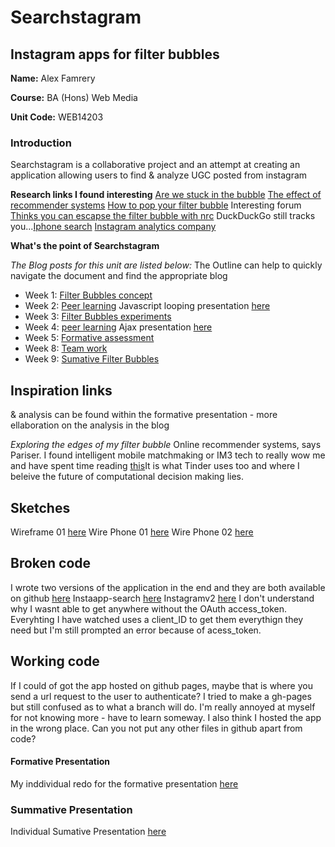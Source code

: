 # Searchstagram
## Instagram apps for filter bubbles



**Name:** Alex Famrery

**Course:** BA (Hons) Web Media

**Unit Code:** WEB14203


### Introduction

Searchstagram is a collaborative project and an attempt at creating an application allowing users to find & analyze UGC posted from instagram

**Research links I found interesting**
[Are we stuck in the bubble](http://www.niemanlab.org/2012/07/are-we-stuck-in-filter-bubbles-here-are-five-potential-paths-out/)
[The effect of recommender systems](http://www-users.cs.umn.edu/~tien/publications/filter_bubble.pdf)
[How to pop your filter bubble](http://apps.fcc.gov/ecfs/document/view?id=7021900103)
Interesting forum [Thinks you can escapse the filter bubble with nrc](https://news.ycombinator.com/item?id=2673898)
DuckDuckGo still tracks you...[Iphone search](https://duckduckgo.com/?q=buy+iphone+near+me+&t=h&ia=places)
[Instagram analytics company](http://iconosquare.com/instagram-analytics)

**What's the point of Searchstagram**





*The Blog posts for this unit are listed below:*
The Outline can help to quickly navigate the document and find the appropriate blog
 - Week 1: [Filter Bubbles concept](https://docs.google.com/document/d/19ASy-iBJPn_ca6DUIjHfWf38p7MCn8Cm0e4buI-Lir8/edit)
 - Week 2: [Peer learning](https://docs.google.com/document/d/19ASy-iBJPn_ca6DUIjHfWf38p7MCn8Cm0e4buI-Lir8/edit) 
Javascript looping presentation [here](https://drive.google.com/file/d/0B2blpB6lT14sSnVIVGxWTklXSUU/view?usp=sharing)
 - Week 3: [Filter Bubbles experiments](https://docs.google.com/document/d/19ASy-iBJPn_ca6DUIjHfWf38p7MCn8Cm0e4buI-Lir8/edit)
 - Week 4: [peer learning](https://docs.google.com/document/d/19ASy-iBJPn_ca6DUIjHfWf38p7MCn8Cm0e4buI-Lir8/edit) 
Ajax presentation [here](https://docs.google.com/presentation/d/177y06tCWK7Rs6hyKRdt-2hFhLVimbEsDdwPU2nDZHTY/edit?usp=sharing)
 - Week 5: [Formative assessment](https://docs.google.com/document/d/19ASy-iBJPn_ca6DUIjHfWf38p7MCn8Cm0e4buI-Lir8/edit)
 - Week 8: [Team work](http://www.fourthfloor.me/blogs/afarmery/2015/12/03/week-8-team-work/)
 - Week 9: [Sumative Filter Bubbles]()



## Inspiration links
& analysis can be found within the formative presentation - more ellaboration on the analysis in the blog

*Exploring the edges of my filter bubble*
Online recommender systems, says Pariser. I found intelligent mobile matchmaking or IM3 tech to really wow me and have spent time reading  [this](https://books.google.co.uk/books?id=SJpc_oFh_HMC&pg=PA268&lpg=PA268&dq=intelligent+mobile+matchmaking+im3&source=bl&ots=DnfKslt35b&sig=yKYC18KYAXEHczZ_befWq4FyjrE&hl=en&sa=X&ved=0ahUKEwjlsd-ymMDJAhUEHD4KHeTTAQYQ6AEILDAC)It is what Tinder uses too and where I beleive the future of computational decision making lies.

## Sketches
Wireframe 01 [here](https://drive.google.com/a/students.rave.ac.uk/file/d/0B1oDFGR8btFeeGcyRlNfVlFXQ1U/view?usp=sharing)
Wire Phone 01 [here](https://drive.google.com/a/students.rave.ac.uk/file/d/0B1oDFGR8btFeZEdqMjR5V002cW8/view?usp=sharing)
Wire Phone 02 [here](https://drive.google.com/a/students.rave.ac.uk/file/d/0B1oDFGR8btFeSV9uTldwS0pHU3M/view?usp=sharing)

## Broken code
I wrote two versions of the application in the end and they are both available on github [here](https://github.com/arfarmery/instagramapp.github.io)
Instaapp-search [here](https://github.com/arfarmery/instagramapp.github.io/tree/master/instaapp-search)
Instagramv2 [here](https://github.com/arfarmery/instagramapp.github.io/tree/master/instagramv2)
I don't understand why I wasnt able to get anywhere without the OAuth access_token. Everyhting I have watched uses a client_ID to get them everythign they need but I'm still prompted an error because of acess_token. 

## Working code
If I could of got the app hosted on github pages, maybe that is where you send a url request to the user to authenticate? I tried to make a gh-pages but still confused as to what a branch will do. I'm really annoyed at myself for not knowing more - have to learn someway. I also think I hosted the app in the wrong place. Can you not put any other files in github apart from code?


#### Formative Presentation

My inddividual redo for the formative presentation [here](https://docs.google.com/a/students.rave.ac.uk/presentation/d/15xX0cNmiMxKJPezTMcuWrdkFRLRr1T6RqHZth5AuERE/edit?usp=sharing)


### Summative Presentation

Individual Sumative Presentation 
[here](https://docs.google.com/a/students.rave.ac.uk/presentation/d/1yyWwqcNt4VXXlbcarefvyusltQhYOraJK2OgTcCNzDk/edit?usp=sharing)
